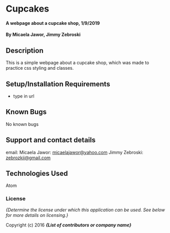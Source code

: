 # Cupcakes

#### A webpage about a cupcake shop, 1/9/2019

#### By Micaela Jawor, Jimmy Zebroski

## Description

This is a simple webpage about a cupcake shop, which was made to practice css styling and classes.

## Setup/Installation Requirements

* type in url



## Known Bugs

No known bugs

## Support and contact details

email:
  Micaela Jawor: micaelajawor@yahoo.com
  Jimmy Zebroski: zebrozkii@gmail.com

## Technologies Used

Atom

### License

*{Determine the license under which this application can be used.  See below for more details on licensing.}*

Copyright (c) 2016 **_{List of contributors or company name}_**
